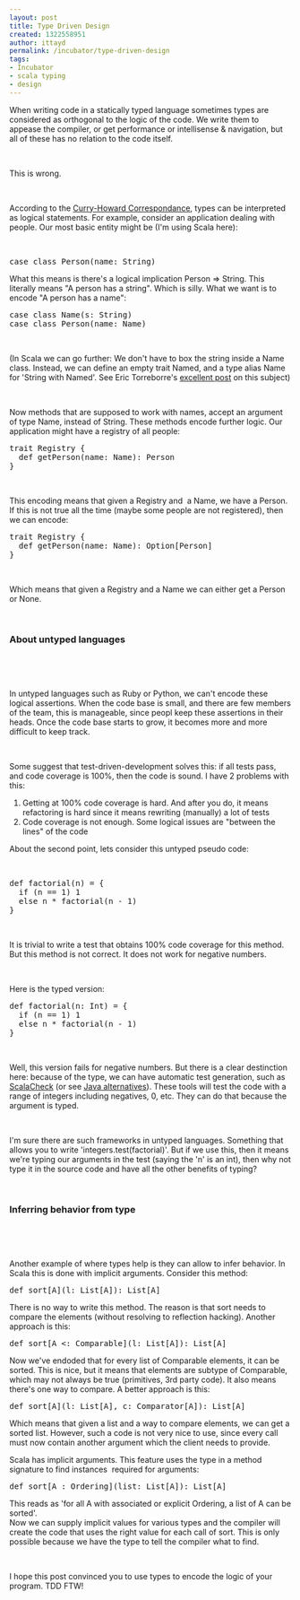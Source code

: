 ```yaml
---
layout: post
title: Type Driven Design
created: 1322558951
author: ittayd
permalink: /incubator/type-driven-design
tags:
- Incubator
- scala typing
- design
---
```

<p>When writing code in a statically typed language sometimes types are considered as orthogonal to the logic of the code. We write them to appease the compiler, or get performance or intellisense &amp;&nbsp;navigation, but all of these has no relation to the code itself.</p>
<p>&nbsp;</p>
<p>This is wrong.</p>
<p>&nbsp;</p>
<p>According to the <a href="http://en.wikipedia.org/wiki/Curry%E2%80%93Howard_correspondence">Curry-Howard Correspondance</a>, types can be interpreted as logical statements. For example, consider an application dealing with people. Our most basic entity might be (I&#39;m using Scala here):</p>
<p>&nbsp;</p>
<pre class="brush: scala;" title="code">
case class Person(name: String)
</pre>
<p>What this means is there&#39;s a logical implication Person =&gt;&nbsp;String. This literally means &quot;A person has a string&quot;. Which is silly. What we want is to encode &quot;A person has a name&quot;:</p>
<pre class="brush: java;" title="code">
case class Name(s: String)
case class Person(name: Name)</pre>
<p>&nbsp;</p>
<p>(In Scala we can go further:&nbsp;We don&#39;t have to box the string inside a Name class. Instead, we can define an empty trait Named, and a type alias Name for &#39;String with Named&#39;. See Eric Torreborre&#39;s <a href="http://etorreborre.blogspot.com/2011/11/practical-uses-for-unboxed-tagged-types.html">excellent post</a> on this subject)</p>
<p>&nbsp;</p>
<p>Now methods that are supposed to work with names, accept an argument of type Name, instead of String. These methods encode further logic. Our application might have a registry of all people:</p>
<pre class="brush: scala;" title="code">
trait Registry {
  def getPerson(name: Name): Person
}</pre>
<p>&nbsp;</p>
<p>This encoding means that given a Registry and&nbsp; a Name, we have a Person. If this is not true all the time (maybe some people are not registered), then we can encode:</p>
<pre class="brush: scala;" title="code">
trait Registry {
  def getPerson(name: Name): Option[Person]
}</pre>
<p>&nbsp;</p>
<p>Which means that given a Registry and a Name we can either get a Person or None.</p>
<p>&nbsp;</p>
<h3>
	About untyped languages</h3>
<p>&nbsp;</p>
<p>&nbsp;</p>
<p>In untyped languages such as Ruby or Python, we can&#39;t encode these logical assertions. When the code base is small, and there are few members of the team, this is manageable, since peopl keep these assertions in their heads. Once the code base starts to grow, it becomes more and more difficult to keep track.</p>
<p>&nbsp;</p>
<p>Some suggest that test-driven-development solves this: if all tests pass, and code coverage is 100%, then the code is sound. I&nbsp;have 2 problems with this:</p>
<ol>
	<li>
		Getting at 100% code coverage is hard. And after you do, it means refactoring is hard since it means rewriting (manually)&nbsp;a lot of tests</li>
	<li>
		Code coverage is not enough. Some logical issues are &quot;between the lines&quot;&nbsp;of the code</li>
</ol>
<p>About the second point, lets consider this untyped pseudo code:</p>
<p>&nbsp;</p>
<pre class="brush: scala;" title="code">
def factorial(n) = {
  if (n == 1) 1
  else n * factorial(n - 1)
}</pre>
<p>&nbsp;</p>
<p>It is trivial to write a test that obtains 100% code coverage for this method. But this method is not correct. It does not work for negative numbers.</p>
<p>&nbsp;</p>
<p>Here is the typed version:</p>
<pre class="brush: scala;" title="code">
def factorial(n: Int) = {
  if (n == 1) 1
  else n * factorial(n - 1)
}</pre>
<p>&nbsp;</p>
<p>Well, this version fails for negative numbers. But there is a clear destinction here:&nbsp;because of the type, we can have automatic test generation, such as <a href="http://code.google.com/p/scalacheck/">ScalaCheck</a> (or see <a href="http://www.tikalk.com/java/automatic-unit-test-generation-java">Java alternatives</a>). These tools will test the code with a range of integers including negatives, 0, etc. They can do that because the argument is typed.</p>
<p>&nbsp;</p>
<p>I&#39;m sure there are such frameworks in untyped languages. Something that allows you to write &#39;integers.test(factorial)&#39;. But if we use this, then it means we&#39;re typing our arguments in the test (saying the &#39;n&#39; is an int), then why not type it in the source code and have all the other benefits of typing?&nbsp;</p>
<p>&nbsp;</p>
<h3>
	Inferring behavior from type</h3>
<p>&nbsp;</p>
<p>&nbsp;</p>
<p>Another example of where types help is they can allow to infer behavior. In Scala this is done with implicit arguments. Consider this method:</p>
<pre class="brush: scala;" title="code">
def sort[A](l: List[A]): List[A]
</pre>
<p>There is no way to write this method. The reason is that sort needs to compare the elements&nbsp;(without resolving to reflection hacking). Another approach is this:</p>
<pre class="brush: scala;" title="code">
def sort[A &lt;: Comparable](l: List[A]): List[A]
</pre>
<p>Now we&#39;ve endoded that for every list of Comparable elements, it can be sorted. This is nice, but it means that elements are subtype of Comparable, which may not always be true&nbsp;(primitives, 3rd party code). It also means there&#39;s one way to compare. A better approach is this:</p>
<pre class="brush: scala;" title="code">
def sort[A](l: List[A], c: Comparator[A]): List[A]
</pre>
<p>Which means that given a list and a way to compare elements, we can get a sorted list. However, such a code is not very nice to use, since every call must now contain another argument which the client needs to provide.</p>
<p>Scala has implicit arguments. This feature uses the type in a method signature to find instances&nbsp; required for arguments:</p>
<pre class="brush: scala;" title="code">
def sort[A : Ordering](list: List[A]): List[A]</pre>
<p>This reads as &#39;for all A with associated or explicit Ordering, a list of A can be sorted&#39;.<br />
	Now we can supply implicit values for various types and the compiler will create the code that uses the right value for each call of sort. This is only possible because we have the type to tell the compiler what to find.</p>
<p>&nbsp;</p>
<p>I&nbsp;hope this post convinced you to use types to encode the logic of your program. TDD&nbsp;FTW!</p>
